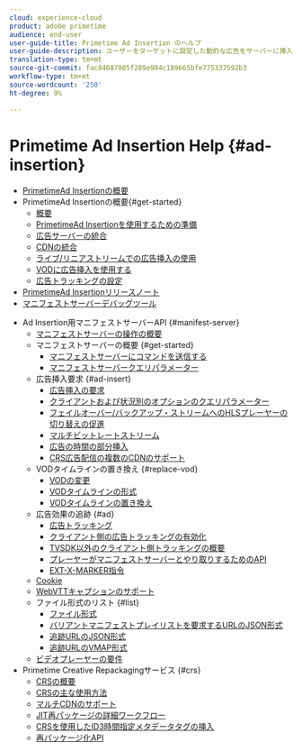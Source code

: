 ```yaml
---
cloud: experience-cloud
product: adobe primetime
audience: end-user
user-guide-title: Primetime Ad Insertion のヘルプ
user-guide-description: ユーザーをターゲットに設定した動的な広告をサーバーに挿入してコンテンツを収益化し、パーソナライズされた広告をオーディエンスに提供する方法について説明します。
translation-type: tm+mt
source-git-commit: fac84687085f289e984c189665bfe775337592b3
workflow-type: tm+mt
source-wordcount: '250'
ht-degree: 9%

---
```



# Primetime Ad Insertion Help {#ad-insertion}

+ [PrimetimeAd Insertionの概要](home.md)
+ PrimetimeAd Insertionの概要{#get-started}
   + [概要](get-started-ptai.md)
   + [PrimetimeAd Insertionを使用するための準備](setup-ptai.md)
   + [広告サーバーの統合](integrate-ad-server.md)
   + [CDNの統合](integrate-cdn.md)
   + [ライブ/リニアストリームでの広告挿入の使用](ad-insertion-live-linear-stream.md)
   + [VODに広告挿入を使用する](ad-insertion-vod.md)
   + [広告トラッキングの設定](set-up-ad-tracking.md)
+ [PrimetimeAd Insertionリリースノート](https://docs.adobe.com/content/help/en/primetime/release-notes/ptai/ptai-19x-release-notes.html)
+ [マニフェストサーバーデバッグツール](manifest-server-debugging-tool.md)

<!-- + [Server Side Ad Insertion debugging dashboard](ssai-debugging-dashboard.md)-->
+ Ad Insertion用マニフェストサーバーAPI {#manifest-server}
   + [マニフェストサーバーの操作の概要](msapi-topics/ms-overview.md)
   + マニフェストサーバーの概要 {#get-started}
      + [マニフェストサーバーにコマンドを送信する](msapi-topics/ms-getting-started/ms-sending-cmd.md)
      + [マニフェストサーバークエリパラメーター](msapi-topics/ms-getting-started/ms-api-query-params.md)
   + 広告挿入要求 {#ad-insert}
      + [広告挿入の要求](msapi-topics/ms-insert-ads/ms-ad-insert.md)
      + [クライアントおよび状況別のオプションのクエリパラメーター](msapi-topics/ms-insert-ads/ms-api-query-param-situation.md)
      + [フェイルオーバー/バックアップ・ストリームへのHLSプレーヤーの切り替えの促進](msapi-topics/ms-insert-ads/hls-switching-to-failover.md)
      + [マルチビットレートストリーム](msapi-topics/ms-insert-ads/ms-api-mbr-streams.md)
      + [広告の時間の部分挿入](msapi-topics/ms-insert-ads/partial-ad-break-insetion.md)
      + [CRS広告配信の複数のCDNのサポート](msapi-topics/ms-insert-ads/ms-api-multi-cdns-for-crs.md)
   + VODタイムラインの置き換え {#replace-vod}
      + [VODの変更](msapi-topics/ms-changes-vod-timeline/ms-replace-vod-timeline.md)
      + [VODタイムラインの形式](msapi-topics/ms-changes-vod-timeline/ms-api-timeline-format.md)
      + [VODタイムラインの置き換え](msapi-topics/ms-changes-vod-timeline/t-ms-replace-vod-timeline.md)
   + 広告効果の追跡 {#ad}
      + [広告トラッキング](msapi-topics/ms-at-effectiveness/ms-at-overview.md)
      + [クライアント側の広告トラッキングの有効化](msapi-topics/ms-at-effectiveness/ms-enable-client-side-ad-tracking.md)
      + [TVSDK以外のクライアント側トラッキングの概要](msapi-topics/ms-at-effectiveness/notvsdk-csat-overview.md)
      + [プレーヤーがマニフェストサーバーとやり取りするためのAPI](msapi-topics/ms-at-effectiveness/notvsdk-csat-ms-interface.md)
      + [EXT-X-MARKER指令](msapi-topics/ms-at-effectiveness/ms-api-playlists.md)
   + [Cookie](msapi-topics/ms-cookies.md)
   + [WebVTTキャプションのサポート](msapi-topics/ms-webvtt-captions.md)
   + ファイル形式のリスト {#list}
      + [ファイル形式](msapi-topics/ms-list-file-formats/ms-api-file-formats.md)
      + [バリアントマニフェストプレイリストを要求するURLのJSON形式](msapi-topics/ms-list-file-formats/ms-json-m3u8.md)
      + [追跡URLのJSON形式](msapi-topics/ms-list-file-formats/notvsdk-csat-sidecar.md)
      + [追跡URLのVMAP形式](msapi-topics/ms-list-file-formats/notvsdk-csat-vmap.md)
   + [ビデオプレーヤーの要件](msapi-topics/ms-player-req.md)
+ Primetime Creative Repackagingサービス {#crs}
   + [CRSの概要](creative-repackaging-service/crs-overview.md)
   + [CRSの主な使用方法](creative-repackaging-service/jit-async-hls-conv.md)
   + [マルチCDNのサポート](creative-repackaging-service/multi-cdn-supportt.md)
   + [JIT再パッケージの詳細ワークフロー](creative-repackaging-service/jit-repackage.md)
   + [CRSを使用したID3時間指定メタデータタグの挿入](creative-repackaging-service/inject-id3.md)
   + [再パッケージ化API](creative-repackaging-service/api-repackage.md)
